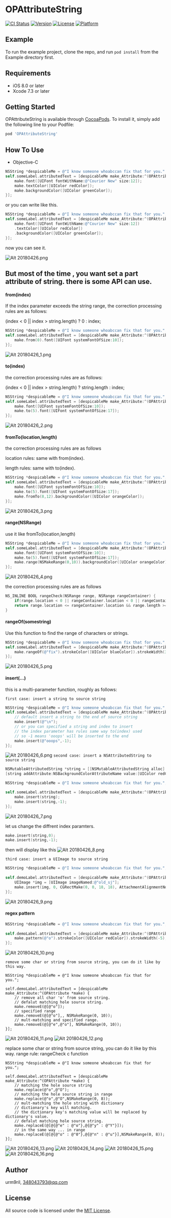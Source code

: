 # OPAttributeString

[![CI Status](http://img.shields.io/travis/urm9ril/OPAttributeString.svg?style=flat)](https://travis-ci.org/urm9ril/OPAttributeString)
[![Version](https://img.shields.io/cocoapods/v/OPAttributeString.svg?style=flat)](http://cocoapods.org/pods/OPAttributeString)
[![License](https://img.shields.io/cocoapods/l/OPAttributeString.svg?style=flat)](http://cocoapods.org/pods/OPAttributeString)
[![Platform](https://img.shields.io/cocoapods/p/OPAttributeString.svg?style=flat)](http://cocoapods.org/pods/OPAttributeString)

## Example

To run the example project, clone the repo, and run `pod install` from the Example directory first.

## Requirements

* iOS 8.0 or later
* Xcode 7.3 or later

## Getting Started

OPAttributeString is available through [CocoaPods](http://cocoapods.org). To install
it, simply add the following line to your Podfile:

```ruby
pod 'OPAttributeString'
```

## How To Use

* Objective-C
``` objective-c
NSString *despicableMe = @"I know someone whoabccan fix that for you.";      
self.someLabel.attributedText = [despicableMe make_Attribute:^(OPAttribute *make) {
    make.font([UIFont fontWithName:@"Courier New" size:12]);
    make.textColor([UIColor redColor]);
    make.backgroundColor([UIColor greenColor]);
}];
```
or you can write like this.
``` objective-c
NSString *despicableMe = @"I know someone whoabccan fix that for you.";      
self.someLabel.attributedText = [despicableMe make_Attribute:^(OPAttribute *make) {
    make.font([UIFont fontWithName:@"Courier New" size:12])
    .textColor([UIColor redColor])
    .backgroundColor([UIColor greenColor]);
}];
```
now you can see it.

![Alt 20180426.png](https://github.com/urm9ril/Material/blob/master/OPAttributeString/20180426.png?raw=true)

## But most of the time , you want set a part attribute of string. there is some API can use.

#### from(index)

If the index parameter exceeds the string range, the correction processing rules are as follows:

(index < 0 || index > string.length) ? 0 : index;

``` objective-c
NSString *despicableMe = @"I know someone whoabccan fix that for you.";      
self.someLabel.attributedText = [despicableMe make_Attribute:^(OPAttribute *make) {
    make.from(0).font([UIFont systemFontOfSize:10]);
}];
```
![Alt 20180426_1.png](https://github.com/urm9ril/Material/blob/master/OPAttributeString/20180426_1.png?raw=true)

#### to(index)

the correction processing rules are as follows:

(index < 0 || index > string.length) ? string.length : index;


``` objective-c
NSString *despicableMe = @"I know someone whoabccan fix that for you.";      
self.someLabel.attributedText = [despicableMe make_Attribute:^(OPAttribute *make) {
    make.font([UIFont systemFontOfSize:10]);
    make.to(5).font([UIFont systemFontOfSize:17]);
}];
```
![Alt 20180426_2.png](https://github.com/urm9ril/Material/blob/master/OPAttributeString/20180426_2.png?raw=true)

#### fromTo(location,length)
the correction processing rules are as follows

location rules: same with from(index).

length rules: same with to(index).

``` objective-c
NSString *despicableMe = @"I know someone whoabccan fix that for you.";      
self.someLabel.attributedText = [despicableMe make_Attribute:^(OPAttribute *make) {
    make.font([UIFont systemFontOfSize:10]);
    make.to(5).font([UIFont systemFontOfSize:17]);
    make.fromTo(8,12).backgroundColor([UIColor orangeColor]);
}];
```
![Alt 20180426_3.png](https://github.com/urm9ril/Material/blob/master/OPAttributeString/20180426_3.png?raw=true)


#### range(NSRange)

use it like fromTo(location,length)
``` objective-c
NSString *despicableMe = @"I know someone whoabccan fix that for you.";      
self.someLabel.attributedText = [despicableMe make_Attribute:^(OPAttribute *make) {
    make.font([UIFont systemFontOfSize:10]);
    make.to(5).font([UIFont systemFontOfSize:17]);
    make.range(NSMakeRange(0,10)).backgroundColor([UIColor orangeColor]);
}];
```
![Alt 20180426_4.png](https://github.com/urm9ril/Material/blob/master/OPAttributeString/20180426_4.png?raw=true)

the correction processing rules are as follows
```objective-c
NS_INLINE BOOL rangeCheck(NSRange range, NSRange rangeContainer) {
    if(range.location < 0 || rangeContainer.location < 0 || rangeContainer.location > range.length) return false;
    return range.location <= rangeContainer.location && range.length >= rangeContainer.length;
}
```

#### rangeOf(somestring)

Use this function to find the range of characters or strings.
``` objective-c
NSString *despicableMe = @"I know someone whoabccan fix that for you.";      
self.someLabel.attributedText = [despicableMe make_Attribute:^(OPAttribute *make) {
    make.rangeOf(@"fix").strokeColor([UIColor blueColor]).strokeWidth(3);
}];
```
![Alt 20180426_5.png](https://github.com/urm9ril/Material/blob/master/OPAttributeString/20180426_5.png?raw=true)

#### insert(...)
this is a multi-parameter function, roughly as follows:

`first case: insert a string to source string`
```objective-c
NSString *despicableMe = @"I know someone whoabccan fix that for you.";
self.someLabel.attributedText = [despicableMe make_Attribute:^(OPAttribute *make) {
    // default insert a string to the end of source string
    make.insert(@"\n");
    // or you can specified a string and index to insert
    // the index parameter has rules same way to(index) used
    // so -1 means 'ooops' will be inserted to the end
    make.insert(@"ooops",-1);
}];
```
![Alt 20180426_6.png](https://github.com/urm9ril/Material/blob/master/OPAttributeString/20180426_6.png?raw=true)
`second case: insert a NSAttributedString to source string`
```objective-c
NSMutableAttributedString *string = [[NSMutableAttributedString alloc] initWithString:@"e"];
[string addAttribute:NSBackgroundColorAttributeName value:[UIColor redColor] range:NSMakeRange(0, 1)];

NSString *despicableMe = @"I know someone whoabccan fix that for you.";

self.someLabel.attributedText = [despicableMe make_Attribute:^(OPAttribute *make) {
    make.insert(string);
    make.insert(string,-1);
}];
```
![Alt 20180426_7.png](https://github.com/urm9ril/Material/blob/master/OPAttributeString/20180426_7.png?raw=true)

let us change the diffrent index paramters.
```objective-c
make.insert(string,0);
make.insert(string,-1);
```
then will display like this
![Alt 20180426_8.png](https://github.com/urm9ril/Material/blob/master/OPAttributeString/20180426_8.png?raw=true)

`third case: insert a UIImage to source string`
```objective-c
NSString *despicableMe = @"I know someone whoabccan fix that for you.";
            
self.demoLabel.attributedText = [despicableMe make_Attribute:^(OPAttribute *make) {
    UIImage *img = [UIImage imageNamed:@"old_sj"];
    make.insert(img, 0, CGRectMake(0, 0, 18, 18), AttachmentAlignmentNormal);
}];
```
![Alt 20180426_9.png](https://github.com/urm9ril/Material/blob/master/OPAttributeString/20180426_9.png?raw=true)

#### regex pattern
```objective-c
NSString *despicableMe = @"I know someone whoabccan fix that for you.";
            
self.demoLabel.attributedText = [despicableMe make_Attribute:^(OPAttribute *make) {
    make.pattern(@"o").strokeColor([UIColor redColor]).strokeWidth(-5);
}];
```
![Alt 20180426_10.png](https://github.com/urm9ril/Material/blob/master/OPAttributeString/20180426_10.png?raw=true)

`remove some char or string from source string, you can do it like by this way.`
```ojective-c
NSString *despicableMe = @"I know someone whoabccan fix that for you.";
            
self.demoLabel.attributedText = [despicableMe make_Attribute:^(OPAttribute *make) {
    // remove all char 'o' from source string.
    // defalut matching hole source string.
    make.removeE(@[@"o"]);
    // specified range
    make.removeE(@[@"o"],, NSMakeRange(0, 10));
    // mult-matching and specified range.
    make.removeE(@[@"e",@"o"], NSMakeRange(0, 10));
}];
```
![Alt 20180426_11.png](https://github.com/urm9ril/Material/blob/master/OPAttributeString/20180426_11.png?raw=true)
![Alt 20180426_12.png](https://github.com/urm9ril/Material/blob/master/OPAttributeString/20180426_12.png?raw=true)

replace some char or string from source string, you can do it like by this way.
range rule: rangeCheck c function
```ojective-c
NSString *despicableMe = @"I know someone whoabccan fix that for you.";
            
self.demoLabel.attributedText = [despicableMe make_Attribute:^(OPAttribute *make) {
    // matching the hole source string
    make.replace(@"o",@"O");
    // matching the hole source string in range
    make.replace(@"o",@"O",NSMakeRange(0, 8));
    // mult-matching the hole string with dictionary
    // dictionary's key will matching.
    // the dictionary key's matching value will be replaced by dictionary's value.
    // defalut matching hole source string.
    make.replaceE(@[@{@"e" : @"o"},@{@"y" : @"Y"}]);
    // in the same way ... in range
    make.replaceE(@[@{@"o" : @"0"},@{@"n" : @"u"}],NSMakeRange(0, 8));
}];
```
![Alt 20180426_13.png](https://github.com/urm9ril/Material/blob/master/OPAttributeString/20180426_13.png?raw=true)
![Alt 20180426_14.png](https://github.com/urm9ril/Material/blob/master/OPAttributeString/20180426_14.png?raw=true)
![Alt 20180426_15.png](https://github.com/urm9ril/Material/blob/master/OPAttributeString/20180426_15.png?raw=true)
![Alt 20180426_16.png](https://github.com/urm9ril/Material/blob/master/OPAttributeString/20180426_16.png?raw=true)

## Author

urm9ril, 348043793@qq.com

## License

All source code is licensed under the [MIT License](https://raw.githubusercontent.com/urm9ril/OPAttributeString/master/LICENSE).
